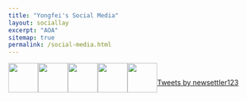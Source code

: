 ```yaml
---
title: "Yongfei's Social Media"
layout: sociallay
excerpt: "AOA"
sitemap: true
permalink: /social-media.html
---
```


<div class="col-sm-8 clearfix">
<a href="https://www.facebook.com/yongfei.wang"><img src="{{ site.url }}{{ site.baseurl }}/images/logopic/FB.png" class="img-responsive" width="60px" style="float: left" /></a> 
<a href="https://github.com/wangyf"><img src="{{ site.url }}{{ site.baseurl }}/images/logopic/GH.png" class="img-responsive" width="60px" style="float: left" /></a>
<a href="https://www.researchgate.net/profile/Yongfei_Wang3"><img src="{{ site.url }}{{ site.baseurl }}/images/logopic/RG.png" class="img-responsive" width="60px" style="float: left" /></a>
<a href="https://twitter.com/newsettler123"><img src="{{ site.url }}{{ site.baseurl }}/images/logopic/TT.png" class="img-responsive" width="60px" style="float: left" /></a>
<a href="https://www.youtube.com/channel/UC6_li0YehJfBL6lEJ5Rtjhw"><img src="{{ site.url }}{{ site.baseurl }}/images/logopic/YT.png" class="img-responsive" width="60px" style="float: left" /></a>
</div>

<br>

<a class="twitter-timeline" data-width="600" data-height="1200" data-dnt="true" data-theme="light" href="https://twitter.com/newsettler123?ref_src=twsrc%5Etfw">Tweets by newsettler123</a> <script async src="https://platform.twitter.com/widgets.js" charset="utf-8"></script>